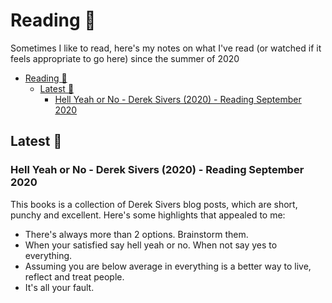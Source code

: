 # Reading 📖

Sometimes I like to read, here's my notes on what I've read (or watched if it feels appropriate to go here) since the summer of 2020

- [Reading 📖](#reading-)
  - [Latest 🔼](#latest-)
    - [Hell Yeah or No - Derek Sivers (2020) - Reading September 2020](#hell-yeah-or-no---derek-sivers-2020---reading-september-2020)

<!-- ## Reading List ⏭

Things I'd like to read next

- -->

## Latest 🔼

### Hell Yeah or No - Derek Sivers (2020) - Reading September 2020

This books is a collection of Derek Sivers blog posts, which are short, punchy and excellent. Here's some highlights that appealed to me:

- There's always more than 2 options. Brainstorm them.
- When your satisfied say hell yeah or no. When not say yes to everything.
- Assuming you are below average in everything is a better way to live, reflect and treat people.
- It's all your fault.
